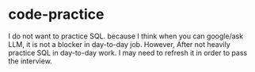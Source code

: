 # code-practice
I do not want to practice SQL.
because I think when you can google/ask LLM, it is not a blocker in day-to-day job. However, After not heavily practice SQL in day-to-day work. I may need to refresh it in order to pass the interview.